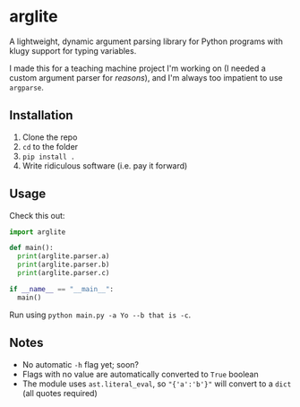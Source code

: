 # arglite

A lightweight, dynamic argument parsing library for Python programs with klugy support for typing variables.

I made this for a teaching machine project I'm working on (I needed a custom argument parser for _reasons_),
and I'm always too impatient to use `argparse`.

## Installation

1. Clone the repo
2. `cd` to the folder
3. `pip install .`
4. Write ridiculous software (i.e. pay it forward)

## Usage

Check this out:

```python
import arglite

def main():
  print(arglite.parser.a)
  print(arglite.parser.b)
  print(arglite.parser.c)

if __name__ == "__main__":
  main()
```

Run using `python main.py -a Yo --b that is -c`.

## Notes

* No automatic `-h` flag yet; soon?
* Flags with no value are automatically converted to `True` boolean
* The module uses `ast.literal_eval`, so `"{'a':'b'}"` will convert to a `dict` (all quotes required)
